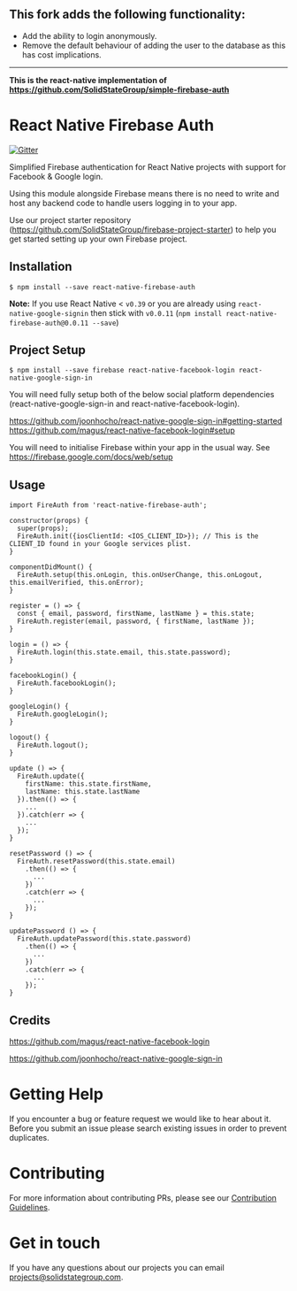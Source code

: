 ## This fork adds the following functionality:

* Add the ability to login anonymously.
* Remove the default behaviour of adding the user to the database as this has cost implications.

---

**This is the react-native implementation of https://github.com/SolidStateGroup/simple-firebase-auth**

# React Native Firebase Auth

[![Gitter](https://img.shields.io/gitter/room/gitterHQ/gitter.svg)](https://gitter.im/SolidStateGroup/react-native-firebase-auth?utm_source=badge&utm_medium=badge&utm_campaign=pr-badge&utm_content=badge)

Simplified Firebase authentication for React Native projects with support for Facebook & Google login.

Using this module alongside Firebase means there is no need to write and host any backend code to handle users logging in to your app.

Use our project starter repository (https://github.com/SolidStateGroup/firebase-project-starter) to help you get started setting up your own Firebase project.


## Installation

```
$ npm install --save react-native-firebase-auth
```

**Note:** If you use React Native < `v0.39` or you are already using `react-native-google-signin` then stick with `v0.0.11` (`npm install react-native-firebase-auth@0.0.11 --save`)

## Project Setup

```
$ npm install --save firebase react-native-facebook-login react-native-google-sign-in
```

You will need fully setup both of the below social platform dependencies (react-native-google-sign-in and react-native-facebook-login).

https://github.com/joonhocho/react-native-google-sign-in#getting-started
https://github.com/magus/react-native-facebook-login#setup

You will need to initialise Firebase within your app in the usual way. See https://firebase.google.com/docs/web/setup

## Usage

```
import FireAuth from 'react-native-firebase-auth';

constructor(props) {
  super(props);
  FireAuth.init({iosClientId: <IOS_CLIENT_ID>}); // This is the CLIENT_ID found in your Google services plist.
}

componentDidMount() {
  FireAuth.setup(this.onLogin, this.onUserChange, this.onLogout, this.emailVerified, this.onError);
}

register = () => {
  const { email, password, firstName, lastName } = this.state;
  FireAuth.register(email, password, { firstName, lastName });
}

login = () => {
  FireAuth.login(this.state.email, this.state.password);
}

facebookLogin() {
  FireAuth.facebookLogin();
}

googleLogin() {
  FireAuth.googleLogin();
}

logout() {
  FireAuth.logout();
}

update () => {
  FireAuth.update({
    firstName: this.state.firstName,
    lastName: this.state.lastName
  }).then(() => {
    ...
  }).catch(err => {
    ...
  });
}

resetPassword () => {
  FireAuth.resetPassword(this.state.email)
    .then(() => {
      ...
    })
    .catch(err => {
      ...
    });
}

updatePassword () => {
  FireAuth.updatePassword(this.state.password)
    .then(() => {
      ...
    })
    .catch(err => {
      ...
    });
}

```

## Credits

https://github.com/magus/react-native-facebook-login

https://github.com/joonhocho/react-native-google-sign-in

# Getting Help
If you encounter a bug or feature request we would like to hear about it. Before you submit an issue please search existing issues in order to prevent duplicates.

# Contributing
For more information about contributing PRs, please see our <a href="CONTRIBUTING.md">Contribution Guidelines</a>.


# Get in touch
If you have any questions about our projects you can email <a href="mailto:projects@solidstategroup.com">projects@solidstategroup.com</a>.
